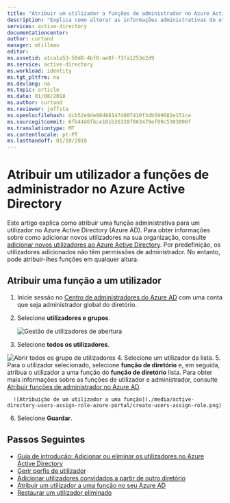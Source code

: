 ```yaml
---
title: "Atribuir um utilizador a funções de administrador no Azure Active Directory | Microsoft Docs"
description: "Explica como alterar as informações administrativas do utilizador no Azure Active Directory"
services: active-directory
documentationcenter: 
author: curtand
manager: mtillman
editor: 
ms.assetid: a1ca1a53-50d8-4bf0-ae8f-73fa1253e2d9
ms.service: active-directory
ms.workload: identity
ms.tgt_pltfrm: na
ms.devlang: na
ms.topic: article
ms.date: 01/08/2018
ms.author: curtand
ms.reviewer: jeffsta
ms.openlocfilehash: dcb52e9de98d881474007410f3db599682e151ce
ms.sourcegitcommit: 6fb44d6fbce161b26328f863479ef09c5303090f
ms.translationtype: MT
ms.contentlocale: pt-PT
ms.lasthandoff: 01/10/2018
---
```

# <a name="assign-a-user-to-administrator-roles-in-azure-active-directory"></a>Atribuir um utilizador a funções de administrador no Azure Active Directory
Este artigo explica como atribuir uma função administrativa para um utilizador no Azure Active Directory (Azure AD). Para obter informações sobre como adicionar novos utilizadores na sua organização, consulte [adicionar novos utilizadores ao Azure Active Directory](active-directory-users-create-azure-portal.md). Por predefinição, os utilizadores adicionados não têm permissões de administrador. No entanto, pode atribuir-lhes funções em qualquer altura.

## <a name="assign-a-role-to-a-user"></a>Atribuir uma função a um utilizador
1. Inicie sessão no [Centro de administradores do Azure AD](https://aad.portal.azure.com) com uma conta que seja administrador global do diretório.
2. Selecione **utilizadores e grupos**.

   ![Gestão de utilizadores de abertura](./media/active-directory-users-assign-role-azure-portal/create-users-user-management.png)
3. Selecione **todos os utilizadores**.
  
  ![Abrir todos os grupo de utilizadores](./media/active-directory-users-assign-role-azure-portal/create-users-open-users-blade.png)
4. Selecione um utilizador da lista.
5. Para o utilizador selecionado, selecione **função de diretório** e, em seguida, atribua o utilizador a uma função do **função de diretório** lista. Para obter mais informações sobre as funções de utilizador e administrador, consulte [Atribuir funções de administrador no Azure AD](active-directory-assign-admin-roles-azure-portal.md).

      ![Atribuição de um utilizador a uma função](./media/active-directory-users-assign-role-azure-portal/create-users-assign-role.png)
6. Selecione **Guardar**.

## <a name="next-steps"></a>Passos Seguintes
* [Guia de introdução: Adicionar ou eliminar os utilizadores no Azure Active Directory](add-users-azure-active-directory.md)
* [Gerir perfis de utilizador](active-directory-users-profile-azure-portal.md)
* [Adicionar utilizadores convidados a partir de outro diretório](active-directory-b2b-what-is-azure-ad-b2b.md) 
* [Atribuir um utilizador a uma função no seu Azure AD](active-directory-users-assign-role-azure-portal.md)
* [Restaurar um utilizador eliminado](active-directory-users-restore.md)
